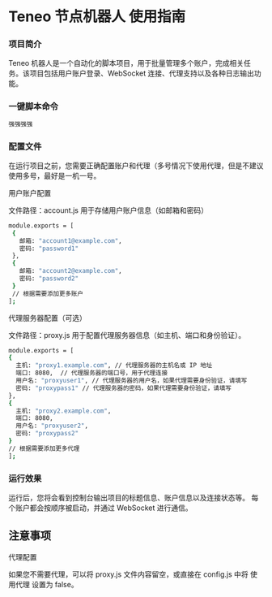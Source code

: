 # Teneo 节点机器人 使用指南



### 项目简介
Teneo 机器人是一个自动化的脚本项目，用于批量管理多个账户，完成相关任务。该项目包括用户账户登录、WebSocket 连接、代理支持以及各种日志输出功能。

### 一键脚本命令
 ```bash
强强强强

 ```
### 配置文件
在运行项目之前，您需要正确配置账户和代理（多号情况下使用代理，但是不建议使用多号，最好是一机一号。

用户账户配置

文件路径：account.js
用于存储用户账户信息（如邮箱和密码）

 ```bash
module.exports = [
  {
    邮箱: "account1@example.com",
    密码: "password1"
  },
  {
    邮箱: "account2@example.com",
    密码: "password2"
  }
  // 根据需要添加更多账户
];


   ```
代理服务器配置（可选）

文件路径：proxy.js
用于配置代理服务器信息（如主机、端口和身份验证）。
  ```bash
module.exports = [
  {
    主机: "proxy1.example.com", // 代理服务器的主机名或 IP 地址
    端口: 8080,  // 代理服务器的端口号，用于代理连接
    用户名: "proxyuser1", // 代理服务器的用户名，如果代理需要身份验证，请填写
    密码: "proxypass1" // 代理服务器的密码，如果代理需要身份验证，请填写
  },
  {
    主机: "proxy2.example.com",
    端口: 8080,
    用户名: "proxyuser2",
    密码: "proxypass2"
  }
  // 根据需要添加更多代理
];
 ```

### 运行效果

运行后，您将会看到控制台输出项目的标题信息、账户信息以及连接状态等。
每个账户都会按顺序被启动，并通过 WebSocket 进行通信。
## 注意事项
代理配置

如果您不需要代理，可以将 proxy.js 文件内容留空，或直接在 config.js 中将 使用代理 设置为 false。


